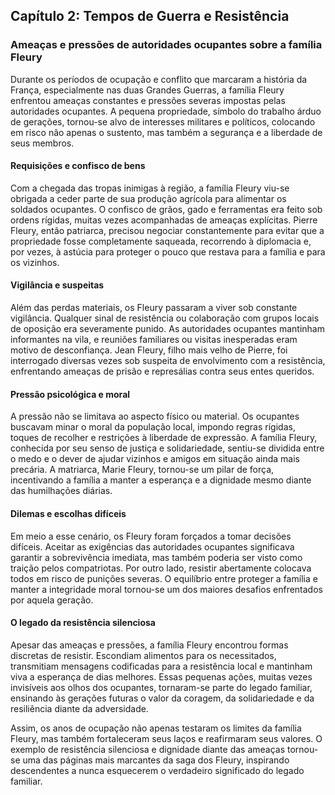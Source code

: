 
## Capítulo 2: Tempos de Guerra e Resistência

### Ameaças e pressões de autoridades ocupantes sobre a família Fleury

Durante os períodos de ocupação e conflito que marcaram a história da França, especialmente nas duas Grandes Guerras, a família Fleury enfrentou ameaças constantes e pressões severas impostas pelas autoridades ocupantes. A pequena propriedade, símbolo do trabalho árduo de gerações, tornou-se alvo de interesses militares e políticos, colocando em risco não apenas o sustento, mas também a segurança e a liberdade de seus membros.

#### Requisições e confisco de bens

Com a chegada das tropas inimigas à região, a família Fleury viu-se obrigada a ceder parte de sua produção agrícola para alimentar os soldados ocupantes. O confisco de grãos, gado e ferramentas era feito sob ordens rígidas, muitas vezes acompanhadas de ameaças explícitas. Pierre Fleury, então patriarca, precisou negociar constantemente para evitar que a propriedade fosse completamente saqueada, recorrendo à diplomacia e, por vezes, à astúcia para proteger o pouco que restava para a família e para os vizinhos.

#### Vigilância e suspeitas

Além das perdas materiais, os Fleury passaram a viver sob constante vigilância. Qualquer sinal de resistência ou colaboração com grupos locais de oposição era severamente punido. As autoridades ocupantes mantinham informantes na vila, e reuniões familiares ou visitas inesperadas eram motivo de desconfiança. Jean Fleury, filho mais velho de Pierre, foi interrogado diversas vezes sob suspeita de envolvimento com a resistência, enfrentando ameaças de prisão e represálias contra seus entes queridos.

#### Pressão psicológica e moral

A pressão não se limitava ao aspecto físico ou material. Os ocupantes buscavam minar o moral da população local, impondo regras rígidas, toques de recolher e restrições à liberdade de expressão. A família Fleury, conhecida por seu senso de justiça e solidariedade, sentiu-se dividida entre o medo e o dever de ajudar vizinhos e amigos em situação ainda mais precária. A matriarca, Marie Fleury, tornou-se um pilar de força, incentivando a família a manter a esperança e a dignidade mesmo diante das humilhações diárias.

#### Dilemas e escolhas difíceis

Em meio a esse cenário, os Fleury foram forçados a tomar decisões difíceis. Aceitar as exigências das autoridades ocupantes significava garantir a sobrevivência imediata, mas também poderia ser visto como traição pelos compatriotas. Por outro lado, resistir abertamente colocava todos em risco de punições severas. O equilíbrio entre proteger a família e manter a integridade moral tornou-se um dos maiores desafios enfrentados por aquela geração.

#### O legado da resistência silenciosa

Apesar das ameaças e pressões, a família Fleury encontrou formas discretas de resistir. Escondiam alimentos para os necessitados, transmitiam mensagens codificadas para a resistência local e mantinham viva a esperança de dias melhores. Essas pequenas ações, muitas vezes invisíveis aos olhos dos ocupantes, tornaram-se parte do legado familiar, ensinando às gerações futuras o valor da coragem, da solidariedade e da resiliência diante da adversidade.

Assim, os anos de ocupação não apenas testaram os limites da família Fleury, mas também fortaleceram seus laços e reafirmaram seus valores. O exemplo de resistência silenciosa e dignidade diante das ameaças tornou-se uma das páginas mais marcantes da saga dos Fleury, inspirando descendentes a nunca esquecerem o verdadeiro significado do legado familiar.
```
